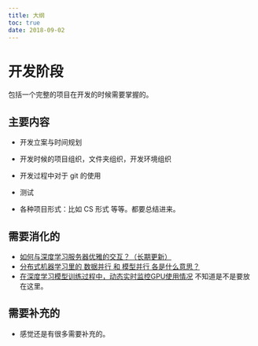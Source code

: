 ```yaml
---
title: 大纲
toc: true
date: 2018-09-02
---
```


# 开发阶段

包括一个完整的项目在开发的时候需要掌握的。

## 主要内容

- 开发立案与时间规划
- 开发时候的项目组织，文件夹组织，开发环境组织
- 开发过程中对于 git 的使用
- 测试


- 各种项目形式：比如 CS 形式 等等。都要总结进来。


## 需要消化的


- [如何与深度学习服务器优雅的交互？（长期更新）](https://zhuanlan.zhihu.com/p/32496193)
- [分布式机器学习里的 数据并行 和 模型并行 各是什么意思？](https://www.zhihu.com/question/53851014)
- [在深度学习模型训练过程中，动态实时监控GPU使用情况](https://blog.csdn.net/lwplwf/article/details/79851771) 不知道是不是要放在这里。


## 需要补充的

- 感觉还是有很多需要补充的。
